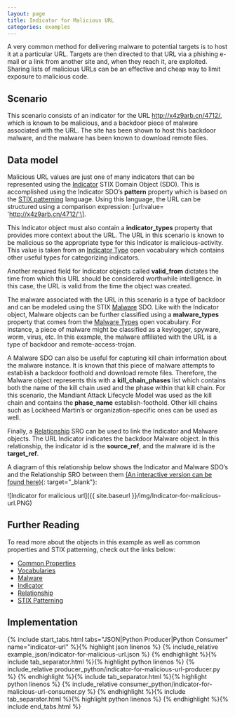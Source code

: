 ```yaml
---
layout: page
title: Indicator for Malicious URL
categories: examples
---
```



A very common method for delivering malware to potential targets is to host it at a particular URL. Targets are then directed to that URL via a phishing e-mail or a link from another site and, when they reach it, are exploited. Sharing lists of malicious URLs can be an effective and cheap way to limit exposure to malicious code.

**Scenario**
------------

This scenario consists of an indicator for the URL <span class="values">http://x4z9arb.cn/4712/</span>, which is known to be malicious, and a backdoor piece of malware associated with the URL. The site has been shown to host this backdoor malware, and the malware has been known to download remote files.

**Data model**
--------------

Malicious URL values are just one of many indicators that can be represented using the [Indicator](https://docs.google.com/document/d/1IvkLxg_tCnICsatu2lyxKmWmh1gY2h8HUNssKIE-UIA/pub#h.muftrcpnf89v) STIX Domain Object (SDO). This is accomplished using the Indicator SDO’s <span class="sdo">**pattern**</span> property which is based on the [STIX patterning](https://docs.google.com/document/d/1nK1RXcE2aMvQoG1Kgr3aTBtHZ1IyehzOk7vU0n5FUGY/pub) language. Using this language, the URL can be structured using a comparison expression: <span class="values">\[url:value= 'http://x4z9arb.cn/4712/'\]</span>.

This Indicator object must also contain a <span class="sdo">**indicator_types**</span> property that provides more context about the URL. The URL in this scenario is known to be malicious so the appropriate type for this Indicator is <span class="values">malicious-activity</span>. This value is taken from an [Indicator Type](https://docs.google.com/document/d/1dIrh1Lp3KAjEMm8o2VzAmuV0Peu-jt9aAh1IHrjAroM/pub#h.cvhfwe3t9vuo) open vocabulary which contains other useful types for categorizing indicators.

Another required field for Indicator objects called <span class="sdo">**valid\_from**</span> dictates the time from which this URL should be considered worthwhile intelligence. In this case, the URL is valid from the time the object was created.

The malware associated with the URL in this scenario is a type of backdoor and can be modeled using the STIX [Malware](https://docs.google.com/document/d/1IvkLxg_tCnICsatu2lyxKmWmh1gY2h8HUNssKIE-UIA/pub#h.s5l7katgbp09) SDO. Like with the Indicator object, Malware objects can be further classified using a <span class="sdo">**malware_types**</span> property that comes from the [Malware Types](https://docs.google.com/document/d/1dIrh1Lp3KAjEMm8o2VzAmuV0Peu-jt9aAh1IHrjAroM/pub#h.8cyb6e9yqzwr) open vocabulary. For instance, a piece of malware might be classified as a keylogger, spyware, worm, virus, etc. In this example, the malware affiliated with the URL is a type of <span class="values">backdoor</span> and <span class="values">remote-access-trojan</span>.

A Malware SDO can also be useful for capturing kill chain information about the malware instance. It is known that this piece of malware attempts to establish a backdoor foothold and download remote files. Therefore, the Malware object represents this with a <span class="sdo">**kill\_chain\_phases**</span> list which contains both the name of the kill chain used and the phase within that kill chain. For this scenario, the Mandiant Attack Lifecycle Model was used as the kill chain and contains the <span class="sdo">**phase\_name**</span> <span class="values">establish-foothold</span>. Other kill chains such as Lockheed Martin’s or organization-specific ones can be used as well.

Finally, a [Relationship](https://docs.google.com/document/d/1IvkLxg_tCnICsatu2lyxKmWmh1gY2h8HUNssKIE-UIA/pub#h.e2e1szrqfoan) SRO can be used to link the Indicator and Malware objects. The URL Indicator <span class="values">indicates</span> the backdoor Malware object. In this relationship, the indicator id is the <span class="sdo">**source\_ref**</span>, and the malware id is the <span class="sdo">**target\_ref**</span>.

A diagram of this relationship below shows the Indicator and Malware SDO’s and the Relationship SRO between them [(An interactive version can be found here)](https://oasis-open.github.io/cti-stix-visualization/?url=https://raw.githubusercontent.com/oasis-open/cti-documentation/master/examples/example_json/indicator-for-malicious-url.json){: target="_blank"}:

![Indicator for malicious url]({{ site.baseurl }}/img/Indicator-for-malicious-url.PNG)

**Further Reading**
-------------------

To read more about the objects in this example as well as common properties and STIX patterning, check out the links below:

-   [Common Properties](https://docs.google.com/document/d/1dIrh1Lp3KAjEMm8o2VzAmuV0Peu-jt9aAh1IHrjAroM/pub#h.xzbicbtscatx)
-   [Vocabularies](https://docs.google.com/document/d/1dIrh1Lp3KAjEMm8o2VzAmuV0Peu-jt9aAh1IHrjAroM/pub#h.iit7tolczlxv)
-   [Malware](https://docs.google.com/document/d/1IvkLxg_tCnICsatu2lyxKmWmh1gY2h8HUNssKIE-UIA/pub#h.s5l7katgbp09)
-   [Indicator](https://docs.google.com/document/d/1IvkLxg_tCnICsatu2lyxKmWmh1gY2h8HUNssKIE-UIA/pub#h.muftrcpnf89v)
-   [Relationship](https://docs.google.com/document/d/1IvkLxg_tCnICsatu2lyxKmWmh1gY2h8HUNssKIE-UIA/pub#h.e2e1szrqfoan)
-   [STIX Patterning](https://docs.google.com/document/d/1nK1RXcE2aMvQoG1Kgr3aTBtHZ1IyehzOk7vU0n5FUGY/pub)

**Implementation**
------------------

{% include start_tabs.html tabs="JSON|Python Producer|Python Consumer" name="indicator-url" %}{% highlight json linenos %}
{% include_relative example_json/indicator-for-malicious-url.json %}
{% endhighlight %}{% include tab_separator.html %}{% highlight python linenos %}
{% include_relative producer_python/indicator-for-malicious-url-producer.py %}
{% endhighlight %}{% include tab_separator.html %}{% highlight python linenos %}
{% include_relative consumer_python/indicator-for-malicious-url-consumer.py %}
{% endhighlight %}{% include tab_separator.html %}{% highlight python linenos %}
{% endhighlight %}{% include end_tabs.html %}
